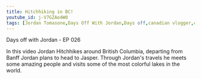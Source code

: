 ```yaml
---
title: Hitchhiking in BC!
youtube_id: j-V7GZAo4W0
tags: [Jordan Tomasone,Days Off With Jordan,Days off,canadian vlogger,canadian travel vlogger,inspirational content,adventure lifestyle,Hitchhking in British Columbia,Hitchhiking,British Columbia,Lake Moriane,Peyto Lake,Lake Banff,Hitchhiking to Jasper,my experience hitchhiking in BC,hitchhiking to Jasper,exploring BC,how to hitchhike in BC,exploring lake peyto,exploring lake moraine,exploring lake lousie,lake louise,travel culture,guy hitchhikes around BC]
---
```

Days off with Jordan - EP 026

In this video Jordan Hitchhikes around British Columbia, departing from Banff Jordan plans to head to Jasper. Through Jordan's travels he meets some amazing people and visits some of the most colorful lakes in the world.
